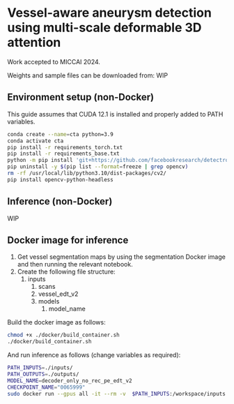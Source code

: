 # Vessel-aware aneurysm detection using multi-scale deformable 3D attention

Work accepted to MICCAI 2024.

Weights and sample files can be downloaded from: WIP

## Environment setup (non-Docker)

This guide assumes that CUDA 12.1 is installed and properly added to PATH variables.

```bash
conda create --name=cta python=3.9
conda activate cta
pip install -r requirements_torch.txt
pip install -r requirements_base.txt
python -m pip install 'git+https://github.com/facebookresearch/detectron2.git'
pip uninstall -y $(pip list --format=freeze | grep opencv)
rm -rf /usr/local/lib/python3.10/dist-packages/cv2/
pip install opencv-python-headless

```

## Inference (non-Docker)

WIP

## Docker image for inference

1. Get vessel segmentation maps by using the segmentation Docker image and then running the relevant notebook.
2. Create the following file structure:
    1. inputs
        1. scans
        2. vessel_edt_v2
        3. models
            1. model_name

Build the docker image as follows:

```bash
chmod +x ./docker/build_container.sh
./docker/build_container.sh
```

And run inference as follows (change variables as required):

```bash
PATH_INPUTS=./inputs/
PATH_OUTPUTS=./outputs/
MODEL_NAME=decoder_only_no_rec_pe_edt_v2
CHECKPOINT_NAME="0065999"
sudo docker run --gpus all -it --rm -v  $PATH_INPUTS:/workspace/inputs -v $PATH_OUTPUTS:/workspace/deform-aneurysm-detection/outputs  --shm-size=32g --ulimit memlock=-1 alceballosa/cta-det:latest  ./deform-aneurysm-detection/run_inference_docker.sh $MODEL_NAME $CHECKPOINT_NAME
```

